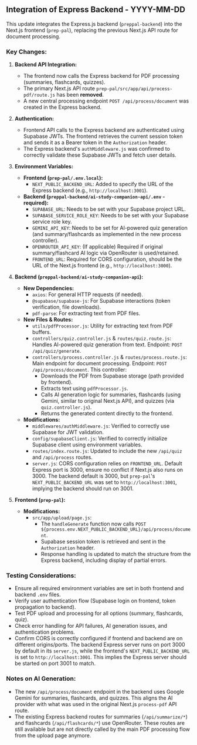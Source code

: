 ## Integration of Express Backend - YYYY-MM-DD

This update integrates the Express.js backend (`preppal-backend`) into the Next.js frontend (`prep-pal`), replacing the previous Next.js API route for document processing.

### Key Changes:

1.  **Backend API Integration:**
    *   The frontend now calls the Express backend for PDF processing (summaries, flashcards, quizzes).
    *   The primary Next.js API route `prep-pal/src/app/api/process-pdf/route.js` has been **removed**.
    *   A new central processing endpoint `POST /api/process/document` was created in the Express backend.

2.  **Authentication:**
    *   Frontend API calls to the Express backend are authenticated using Supabase JWTs. The frontend retrieves the current session token and sends it as a Bearer token in the `Authorization` header.
    *   The Express backend's `authMiddleware.js` was confirmed to correctly validate these Supabase JWTs and fetch user details.

3.  **Environment Variables:**
    *   **Frontend (`prep-pal/.env.local`):**
        *   `NEXT_PUBLIC_BACKEND_URL`: Added to specify the URL of the Express backend (e.g., `http://localhost:3001`).
    *   **Backend (`preppal-backend/ai-study-companion-api/.env` - required):**
        *   `SUPABASE_URL`: Needs to be set with your Supabase project URL.
        *   `SUPABASE_SERVICE_ROLE_KEY`: Needs to be set with your Supabase service role key.
        *   `GEMINI_API_KEY`: Needs to be set for AI-powered quiz generation (and summary/flashcards as implemented in the new process controller).
        *   `OPENROUTER_API_KEY`: (If applicable) Required if original summary/flashcard AI logic via OpenRouter is used/retained.
        *   `FRONTEND_URL`: Required for CORS configuration, should be the URL of the Next.js frontend (e.g., `http://localhost:3000`).

4.  **Backend (`preppal-backend/ai-study-companion-api`):**
    *   **New Dependencies:**
        *   `axios`: For general HTTP requests (if needed).
        *   `@supabase/supabase-js`: For Supabase interactions (token verification, file downloads).
        *   `pdf-parse`: For extracting text from PDF files.
    *   **New Files & Routes:**
        *   `utils/pdfProcessor.js`: Utility for extracting text from PDF buffers.
        *   `controllers/quiz.controller.js` & `routes/quiz.route.js`: Handles AI-powered quiz generation from text. Endpoint: `POST /api/quiz/generate`.
        *   `controllers/process.controller.js` & `routes/process.route.js`: Main endpoint for document processing. Endpoint: `POST /api/process/document`. This controller:
            *   Downloads the PDF from Supabase storage (path provided by frontend).
            *   Extracts text using `pdfProcessor.js`.
            *   Calls AI generation logic for summaries, flashcards (using Gemini, similar to original Next.js API), and quizzes (via `quiz.controller.js`).
            *   Returns the generated content directly to the frontend.
    *   **Modifications:**
        *   `middlewares/authMiddleware.js`: Verified to correctly use Supabase for JWT validation.
        *   `config/supabaseClient.js`: Verified to correctly initialize Supabase client using environment variables.
        *   `routes/index.route.js`: Updated to include the new `/api/quiz` and `/api/process` routes.
        *   `server.js`: CORS configuration relies on `FRONTEND_URL`. Default Express port is 3000, ensure no conflict if Next.js also runs on 3000. The backend default is 3000, but `prep-pal`'s `NEXT_PUBLIC_BACKEND_URL` was set to `http://localhost:3001`, implying the backend should run on 3001.

5.  **Frontend (`prep-pal`):**
    *   **Modifications:**
        *   `src/app/upload/page.js`:
            *   The `handleGenerate` function now calls `POST ${process.env.NEXT_PUBLIC_BACKEND_URL}/api/process/document`.
            *   Supabase session token is retrieved and sent in the `Authorization` header.
            *   Response handling is updated to match the structure from the Express backend, including display of partial errors.

### Testing Considerations:
*   Ensure all required environment variables are set in both frontend and backend `.env` files.
*   Verify user authentication flow (Supabase login on frontend, token propagation to backend).
*   Test PDF upload and processing for all options (summary, flashcards, quiz).
*   Check error handling for API failures, AI generation issues, and authentication problems.
*   Confirm CORS is correctly configured if frontend and backend are on different origins/ports. The backend Express server runs on port 3000 by default in its `server.js`, while the frontend's `NEXT_PUBLIC_BACKEND_URL` is set to `http://localhost:3001`. This implies the Express server should be started on port 3001 to match.

### Notes on AI Generation:
*   The new `/api/process/document` endpoint in the backend uses Google Gemini for summaries, flashcards, and quizzes. This aligns the AI provider with what was used in the original Next.js `process-pdf` API route.
*   The existing Express backend routes for summaries (`/api/summarize/*`) and flashcards (`/api/flashcards/*`) use OpenRouter. These routes are still available but are not directly called by the main PDF processing flow from the upload page anymore.
